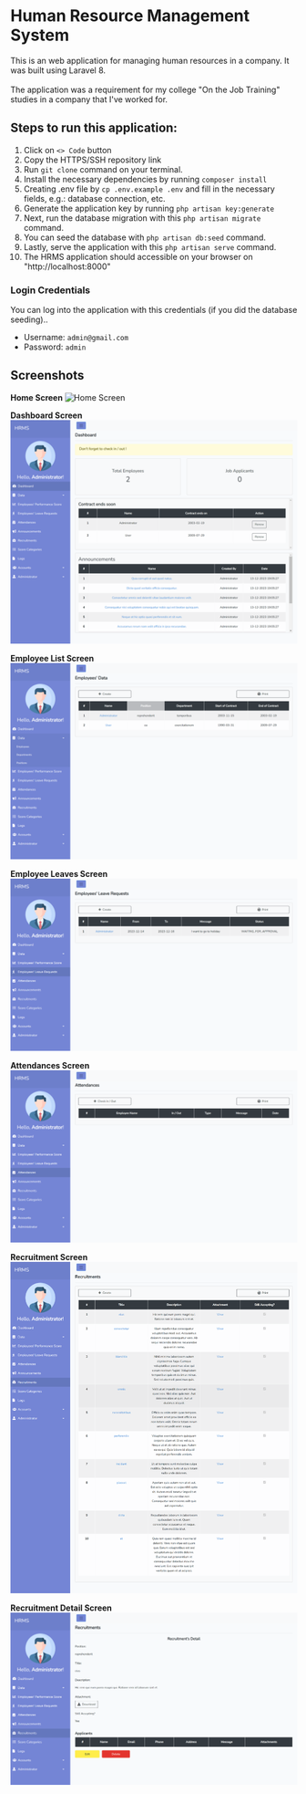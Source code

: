# Human Resource Management System

This is an web application for managing human resources in a company. It was built using Laravel 8.
<br>
<br>
The application was a requirement for my college "On the Job Training" studies in a company that I've worked for.

## Steps to run this application:

1. Click on `<> Code` button
2. Copy the HTTPS/SSH repository link
3. Run `git clone` command on your terminal.
4. Install the necessary dependencies by running `composer install`
5. Creating .env file by `cp .env.example .env` and fill in the necessary fields, e.g.: database connection, etc.
6. Generate the application key by running `php artisan key:generate`
7. Next, run the database migration with this `php artisan migrate` command.
8. You can seed the database with `php artisan db:seed` command.
9. Lastly, serve the application with this `php artisan serve` command.
10. The HRMS application should accessible on your browser on "http://localhost:8000"

### Login Credentials

You can log into the application with this credentials (if you did the database seeding)..

-   Username: `admin@gmail.com`
-   Password: `admin`

## Screenshots

**Home Screen**
![Home Screen](./documentation-images/Home.png)

**Dashboard Screen**
![Dashboard Screen](./documentation-images/Dashboard.png)

**Employee List Screen**
![Employee List Screen](./documentation-images/Employee%20List.png)

**Employee Leaves Screen**
![Employee Leaves Screen](./documentation-images/Employees%20Leaves.png)

**Attendances Screen**
![Attendances Screen](./documentation-images/Attendances.png)

**Recruitment Screen**
![Recruitment Screen](./documentation-images/Recruitment.png)

**Recruitment Detail Screen**
![Recruitment Detail Screen](./documentation-images/Recruitment%20Detail.png)
